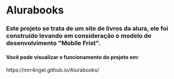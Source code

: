 # Alurabooks
 <h3>Este projeto se trata de um site de livros da alura, ele foi construído levando em consideração o modelo de desenvolvimento "Mobile Frist".</h3>
 
 <h4>Você pode visualizar o funcionamento do projeto em:</h4>
 https://mrr4ngel.github.io/Alurabooks/
